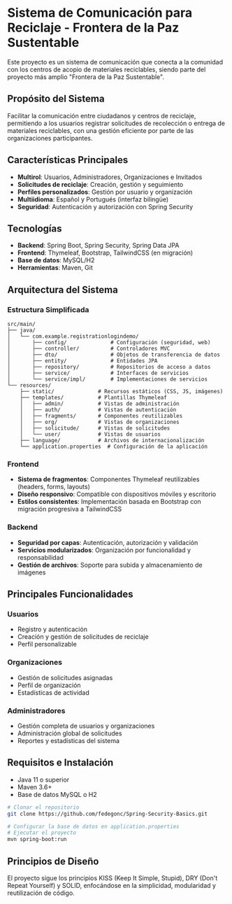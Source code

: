 # Sistema de Comunicación para Reciclaje - Frontera de la Paz Sustentable

Este proyecto es un sistema de comunicación que conecta a la comunidad con los centros de acopio de materiales reciclables, siendo parte del proyecto más amplio "Frontera de la Paz Sustentable".

## Propósito del Sistema

Facilitar la comunicación entre ciudadanos y centros de reciclaje, permitiendo a los usuarios registrar solicitudes de recolección o entrega de materiales reciclables, con una gestión eficiente por parte de las organizaciones participantes.

## Características Principales

- **Multirol**: Usuarios, Administradores, Organizaciones e Invitados
- **Solicitudes de reciclaje**: Creación, gestión y seguimiento
- **Perfiles personalizados**: Gestión por usuario y organización
- **Multiidioma**: Español y Portugués (interfaz bilingüe)
- **Seguridad**: Autenticación y autorización con Spring Security

## Tecnologías

- **Backend**: Spring Boot, Spring Security, Spring Data JPA
- **Frontend**: Thymeleaf, Bootstrap, TailwindCSS (en migración)
- **Base de datos**: MySQL/H2
- **Herramientas**: Maven, Git

## Arquitectura del Sistema

### Estructura Simplificada

```
src/main/
├── java/
│   └── com.example.registrationlogindemo/
│       ├── config/              # Configuración (seguridad, web)
│       ├── controller/          # Controladores MVC
│       ├── dto/                 # Objetos de transferencia de datos
│       ├── entity/              # Entidades JPA
│       ├── repository/          # Repositorios de acceso a datos
│       ├── service/             # Interfaces de servicios
│       └── service/impl/        # Implementaciones de servicios
└── resources/
    ├── static/              # Recursos estáticos (CSS, JS, imágenes)
    ├── templates/           # Plantillas Thymeleaf
    │   ├── admin/           # Vistas de administración
    │   ├── auth/            # Vistas de autenticación
    │   ├── fragments/       # Componentes reutilizables
    │   ├── org/             # Vistas de organizaciones
    │   ├── solicitude/      # Vistas de solicitudes
    │   └── user/            # Vistas de usuarios
    ├── language/            # Archivos de internacionalización
    └── application.properties  # Configuración de la aplicación
```

### Frontend

- **Sistema de fragmentos**: Componentes Thymeleaf reutilizables (headers, forms, layouts)
- **Diseño responsivo**: Compatible con dispositivos móviles y escritorio
- **Estilos consistentes**: Implementación basada en Bootstrap con migración progresiva a TailwindCSS

### Backend

- **Seguridad por capas**: Autenticación, autorización y validación
- **Servicios modularizados**: Organización por funcionalidad y responsabilidad
- **Gestión de archivos**: Soporte para subida y almacenamiento de imágenes

## Principales Funcionalidades

### Usuarios
- Registro y autenticación
- Creación y gestión de solicitudes de reciclaje
- Perfil personalizable

### Organizaciones
- Gestión de solicitudes asignadas
- Perfil de organización
- Estadísticas de actividad

### Administradores
- Gestión completa de usuarios y organizaciones
- Administración global de solicitudes
- Reportes y estadísticas del sistema

## Requisitos e Instalación

- Java 11 o superior
- Maven 3.6+
- Base de datos MySQL o H2

```bash
# Clonar el repositorio
git clone https://github.com/fedegonc/Spring-Security-Basics.git

# Configurar la base de datos en application.properties
# Ejecutar el proyecto
mvn spring-boot:run
```

## Principios de Diseño

El proyecto sigue los principios KISS (Keep It Simple, Stupid), DRY (Don't Repeat Yourself) y SOLID, enfocándose en la simplicidad, modularidad y reutilización de código.
